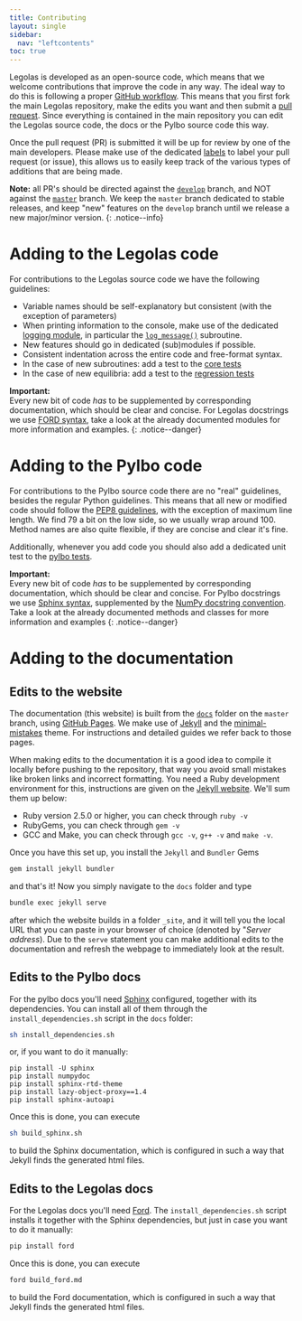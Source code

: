 ```yaml
---
title: Contributing
layout: single
sidebar:
  nav: "leftcontents"
toc: true
---
```


Legolas is developed as an open-source code, which means that we welcome contributions that improve the code in any
way. The ideal way to do this is following a proper 
[GitHub workflow](https://docs.github.com/en/github/collaborating-with-issues-and-pull-requests/creating-a-pull-request-from-a-fork).
This means that you first fork the main Legolas repository, make the edits you want and then submit a
[pull request](https://github.com/n-claes/legolas/pulls).
Since everything is contained in the main repository you can edit the Legolas source code, the docs or the Pylbo
source code this way.

Once the pull request (PR) is submitted it will be up for review by one of the main developers. Please make use of the dedicated
[labels](https://github.com/n-claes/legolas/labels) to label your pull request (or issue), this allows us to easily keep track
of the various types of additions that are being made.

**Note:** all PR's should be directed against the [`develop`](https://github.com/n-claes/legolas/tree/develop) branch, 
and NOT against the [`master`](https://github.com/n-claes/legolas/tree/master) branch.
We keep the `master` branch dedicated to stable releases, and keep "new" features on the `develop` branch until we
release a new major/minor version.
{: .notice--info}

# Adding to the Legolas code
For contributions to the Legolas source code we have the following guidelines:
- Variable names should be self-explanatory but consistent (with the exception of parameters)
- When printing information to the console, make use of the dedicated [logging module](../../src-docs/ford/module/mod_logging.html),
in particular the [`log_message()`](../../src-docs/ford/proc/log_message.html) subroutine.
- New features should go in dedicated (sub)modules if possible.
- Consistent indentation across the entire code and free-format syntax.
- In the case of new subroutines: add a test to the [core tests](../../testing/test_core)
- In the case of new equilibria: add a test to the [regression tests](../../testing/test_regression)

<i class="fas fa-exclamation-triangle"></i> **Important:**  
Every new bit of code _has_ to be supplemented by corresponding documentation, which should be clear
and concise. For Legolas docstrings we use [FORD syntax](https://github.com/Fortran-FOSS-Programmers/ford/wiki/Writing-Documentation),
take a look at the already documented modules for more information and examples.
{: .notice--danger}

# Adding to the Pylbo code
For contributions to the Pylbo source code there are no "real" guidelines, besides the regular Python guidelines.
This means that all new or modified code should follow the [PEP8 guidelines](https://www.python.org/dev/peps/pep-0008/),
with the exception of maximum line length. We find 79 a bit on the low side, so we usually wrap around 100.
Method names are also quite flexible, if they are concise and clear it's fine.

Additionally, whenever you add code you should also add a dedicated unit test to the [pylbo tests](../../testing/test_pylbo).

<i class="fas fa-exclamation-triangle"></i> **Important:**  
Every new bit of code _has_ to be supplemented by corresponding documentation, which should be clear
and concise. For Pylbo docstrings we use [Sphinx syntax](https://www.sphinx-doc.org/en/master/usage/quickstart.html#documenting-objects),
supplemented by the [NumPy docstring convention](https://numpydoc.readthedocs.io/en/latest/format.html).
Take a look at the already documented methods and classes for more information and examples
{: .notice--danger}

# Adding to the documentation
## Edits to the website
The documentation (this website) is built from the [`docs`](https://github.com/n-claes/legolas/tree/master/docs) 
folder on the `master` branch, using [GitHub Pages](https://pages.github.com).
We make use of [Jekyll](https://jekyllrb.com) and the [minimal-mistakes](https://github.com/mmistakes/minimal-mistakes) theme.
For instructions and detailed guides we refer back to those pages.

When making edits to the documentation it is a good idea to compile it locally before pushing to the repository,
that way you avoid small mistakes like broken links and incorrect formatting. You need a Ruby development environment
for this, instructions are given on the [Jekyll website](https://jekyllrb.com/docs/installation/). We'll sum them up below:
- Ruby version 2.5.0 or higher, you can check through `ruby -v`
- RubyGems, you can check through `gem -v`
- GCC and Make, you can check through `gcc -v`, `g++ -v` and `make -v`.

Once you have this set up, you install the `Jekyll` and `Bundler` Gems
```bash 
gem install jekyll bundler
```
and that's it! Now you simply navigate to the `docs` folder and type
```bash 
bundle exec jekyll serve
```
after which the website builds in a folder `_site`, and it will tell you the local URL that you can paste in your 
browser of choice (denoted by "_Server address_). Due to the `serve` statement you can make additional edits 
to the documentation and refresh the webpage to immediately look at the result.

## Edits to the Pylbo docs
For the pylbo docs you'll need [Sphinx](https://www.sphinx-doc.org/en/master/) configured, 
together with its dependencies. You can install all of them through
the `install_dependencies.sh` script in the `docs` folder:
```bash 
sh install_dependencies.sh
```
or, if you want to do it manually:
```
pip install -U sphinx
pip install numpydoc
pip install sphinx-rtd-theme
pip install lazy-object-proxy==1.4
pip install sphinx-autoapi
```
Once this is done, you can execute 
```bash 
sh build_sphinx.sh
```
to build the Sphinx documentation, which is configured in such a way that Jekyll finds the generated html files.

## Edits to the Legolas docs
For the Legolas docs you'll need [Ford](https://github.com/Fortran-FOSS-Programmers/ford). 
The `install_dependencies.sh` script installs it together with the Sphinx
dependencies, but just in case you want to do it manually:
```bash
pip install ford
```
Once this is done, you can execute
```bash
ford build_ford.md
```
to build the Ford documentation, which is configured in such a way that Jekyll finds the generated html files.
